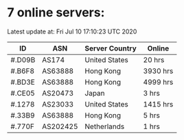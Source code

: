 # 7 online servers:

Latest update at: Fri Jul 10 17:10:23 UTC 2020

| ID | ASN | Server Country | Online |
| -- | --- | -------------- | ------ |
| #.D09B | AS174 | United States | 20 hrs |
| #.B6F8 | AS63888 | Hong Kong | 3930 hrs |
| #.BD3E | AS63888 | Hong Kong | 4999 hrs |
| #.CE05 | AS20473 | Japan | 3 hrs |
| #.1278 | AS23033 | United States | 1415 hrs |
| #.33B9 | AS63888 | Hong Kong | 5 hrs |
| #.770F | AS202425 | Netherlands | 1 hrs |

